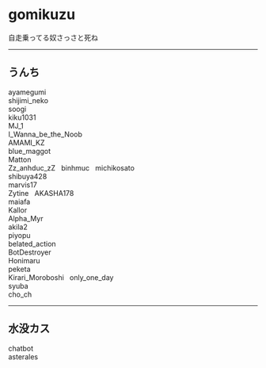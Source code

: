# gomikuzu
自走乗ってる奴さっさと死ね


-----------------------
うんち
-----------------------
ayamegumi  
shijimi_neko  
soogi  
kiku1031  
MJ_1  
I_Wanna_be_the_Noob  
AMAMI_KZ  
blue_maggot  
Matton  
Zz_anhduc_zZ  
binhmuc  
michikosato  
shibuya428  
marvis17  
Zytine  
AKASHA178  
maiafa  
Kallor  
Alpha_Myr  
akila2  
piyopu  
belated_action  
BotDestroyer  
Honimaru  
peketa  
Kirari_Moroboshi  
only_one_day  
syuba  
cho_ch  


----------------------
水没カス
----------------------
chatbot  
asterales  

